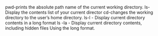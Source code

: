pwd-prints the absolute path name of the current working directory.
ls-Display the contents list of your current director
cd-changes the working directory to the user’s home directory.
ls-l - Display current directory contents in a long format
ls -la - Display current directory contents, including hidden files Using  the long format.
